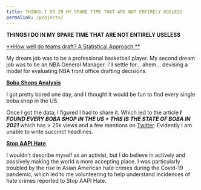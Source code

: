 ```yaml
---
title: THINGS I DO IN MY SPARE TIME THAT ARE NOT ENTIRELY USELESS
permalink: /projects/
---
```


**THINGS I DO IN MY SPARE TIME THAT ARE NOT ENTIRELY USELESS**

[**How well do teams draft? A Statistical Approach **](https://www.reddit.com/r/nba/comments/6nimvs/oc_how_well_do_teams_draft_a_statistical_approach/)

My dream job was to be a professional basketball player. My second dream job was to be an NBA General Manager. I'll settle for... ahem... devising a model for evaluating NBA front office drafting decisions.

[**Boba Shops Analysis**](https://mynameisjeff.substack.com/p/i-found-every-boba-shop-in-the-us)

I got pretty bored one day, and I thought it would be fun to find every single boba shop in the US.

Once I got the data, I figured I had to share it. Which led to the article **_I FOUND EVERY BOBA SHOP IN THE US + THIS IS THE STATE OF BOBA IN 2021_** which has > 25k views and a few mentions on [Twitter](https://twitter.com/search?q=https%3A%2F%2Fmynameisjeff.substack.com%2Fp%2Fi-found-every-boba-shop-in-the-us&src=typed_query&f=live). Evidently I am unable to write succinct headlines.

[**Stop AAPI Hate**](https://stopaapihate.org/).

I wouldn't describe myself as an activist, but I do believe in actively and passively making the world a more accepting place. I was particularly troubled by the rise in Asian American hate crimes during the Covid-19 pandemic, which led to me volunteering to help understand incidences of hate crimes reported to Stop AAPI Hate.
